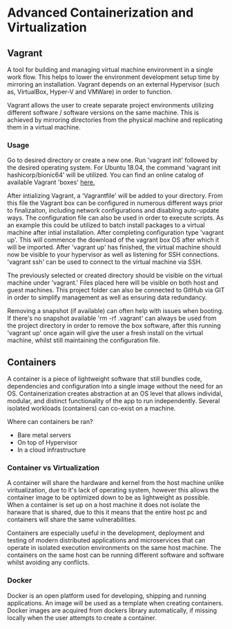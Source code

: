 # Advanced Containerization and Virtualization

## Vagrant

A tool for building and managing virtual machine environment in a single work flow. This helps to lower the environment development setup time by mirroring an installation. Vagrant depends on an external Hypervisor (such as, VirtualBox, Hyper-V and VMWare) in order to function.

Vagrant allows the user to create separate project environments utilizing different software / software versions on the same machine. This is achieved by mirroring directories from the physical machine and replicating them in a virtual machine.

### Usage

Go to desired directory or create a new one. Run 'vagrant init' followed by the desired operating system. For Ubuntu 18.04, the command 'vagrant init hashicorp/bionic64' will be utilized. You can find an online catalog of available Vagrant 'boxes' [here.](https://app.vagrantup.com/boxes/search)

After intializing Vagrant, a 'Vagrantfile' will be added to your directory. From this file the Vagrant box can be configured in numerous different ways prior to finalizaiton, including network configurations and disabling auto-update ways. The configuration file can also be used in order to execute scripts. As an example this could be utilized to batch install packages to a virtual machine after intial installation. After completing configuration type 'vagrant up'. This will commence the download of the vagrant box OS after which it will be imported. After 'vagrant up' has finished, the virtual machine should now be visible to your hypervisor as well as listening for SSH connections. 'vagrant ssh' can be used to connect to the virtual machine via SSH.

The previously selected or created directory should be visible on the virtual machine under 'vagrant.' Files placed here will be visible on both host and guest machines. This project folder can also be connected to GitHub via GIT in order to simplify management as well as ensuring data redundancy.

Removing a snapshot (if available) can often help with issues when booting. If there's no snapshot available 'rm -rf .vagrant' can always be used from the project directory in order to remove the box software, after this running 'vagrant up' once again will give the user a fresh install on the virtual machine, whilst still maintaining the configuration file.

## Containers

A container is a piece of lightweight software that still bundles code, dependencies and configuration into a single image without the need for an OS. Containerization creates abstraction at an OS level that allows individal, modular, and distinct functionality of the app to run independently. Several isolated workloads (containers) can co-exist on a machine.

Where can containers be ran?
- Bare metal servers
- On top of Hypervisor
- In a cloud infrastructure

### Container vs Virtualization

A container will share the hardware and kernel from the host machine unlike viritualization, due to it's lack of operating system, however this allows the container image to be optimized down to be as lightweight as possible. When a container is set up on a host machine it does not isolate the harware that is shared, due to this it means that the entire host pc and containers will share the same vulnerabilities.

Containers are especially useful in the development, deployment and testing of modern distributed applications and microservices that can operate in isolated execution environments on the same host machine. The containers on the same host can be running different software and software whilst avoiding any conflicts.

### Docker

Docker is an open platform used for developing, shipping and running applications. An image will be used as a template when creating containers. Docker images are acquired from dockers library automatically, if missing locally when the user attempts to create a container.
